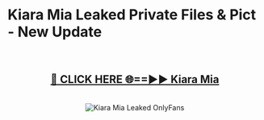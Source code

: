 # Kiara Mia Leaked Private Files & Pict - New Update
<br>
<div align="center">
<h2><a href="https://mediafilles.blogspot.com/?title=Kiara_Mia" rel="nofollow">🔴 CLICK HERE 🌐==►► Kiara Mia</a></h2>
<br>
<a href="https://mediafilles.blogspot.com/?title=Kiara_Mia" rel="nofollow" data-target="animated-image.originalLink"><img src="https://i.ibb.co.com/WyWwxjT/player-gif2.gif" alt="Kiara Mia Leaked OnlyFans" style="max-width: 100%; display: inline-block;" data-target="animated-image.originalImage"></a>
</div>
<br>